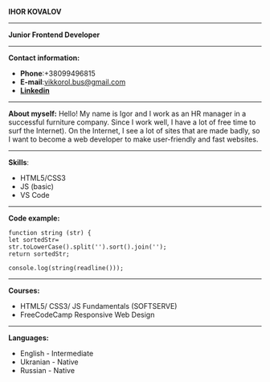 **IHOR KOVALOV**
****
**Junior Frontend Developer**
****
**Contact information:**
* **Phone**:+38099496815
* **E-mail**:vikkorol.bus@gmail.com
* [**Linkedin**](https://www.linkedin.com/in/ihorkovalov/)
****
**About myself:**
 Hello! My name is Igor and I work as an HR manager in a successful furniture company. Since I work well, I have a lot of free time to surf the Internet). On the Internet, I see a lot of sites that are made badly, so I want to become a web developer to make user-friendly and fast websites.
****
**Skills**:
* HTML5/CSS3
* JS (basic)
* VS Code
****
**Code example:**
```
function string (str) {
let sortedStr=
str.toLowerCase().split('').sort().join('');
return sortedStr;

console.log(string(readline()));
```
****
**Courses:**
* HTML5/ CSS3/ JS Fundamentals (SOFTSERVE)
* FreeCodeCamp Responsive Web Design
****
**Languages:**
* English - Intermediate
* Ukranian - Native
* Russian - Native
